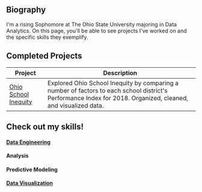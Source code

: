 ## Biography
I'm a rising Sophomore at The Ohio State University majoring in Data Analytics. On this page, you'll be able to see projects I've worked on and the specific skills they exemplify.

## Completed Projects

| Project | Description |
| ------- | ----------- |
| [Ohio School Inequity](https://github.com/joesposito8/ohio-school-inequity) | Explored Ohio School Inequity by comparing a number of factors to each school district's Performance Index for 2018. Organized, cleaned, and visualized data. |

## Check out my skills!

#### [Data Engineering](data_engineering.md)

#### Analysis

#### Predictive Modeling

#### [Data Visualization](data_visualization.md)

